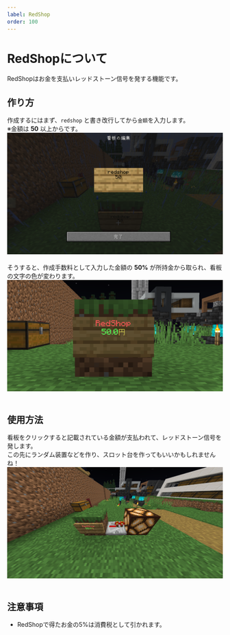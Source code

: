 ```yaml
---
label: RedShop
order: 100
---
```

# RedShopについて
RedShopはお金を支払いレッドストーン信号を発する機能です。<br>

## 作り方
作成するにはまず、`redshop` と書き改行してから`金額`を入力します。<br>
※金額は **50** 以上からです。
![](/images/redshop/create1.png)
<br><br>
そうすると、作成手数料として入力した金額の **50%** が所持金から取られ、看板の文字の色が変わります。
![](/images/redshop/create2.png)
<br><br>
## 使用方法
看板をクリックすると記載されている金額が支払われて、レッドストーン信号を発します。<br>
この先にランダム装置などを作り、スロット台を作ってもいいかもしれませんね！
![](/images/redshop/1.png)
<br><br>
## 注意事項
- RedShopで得たお金の5%は消費税として引かれます。
